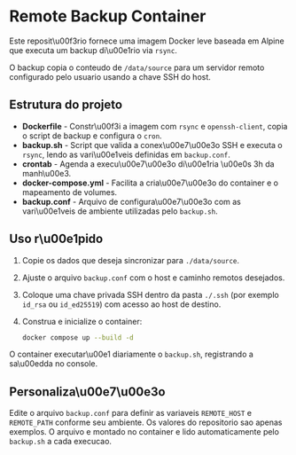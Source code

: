 # Remote Backup Container

Este reposit\u00f3rio fornece uma imagem Docker leve baseada em Alpine que executa um backup di\u00e1rio via `rsync`.

O backup copia o conteudo de `/data/source` para um servidor remoto configurado pelo usuario usando a chave SSH do host.

## Estrutura do projeto

- **Dockerfile** - Constr\u00f3i a imagem com `rsync` e `openssh-client`, copia o script de backup e configura o `cron`.
- **backup.sh** - Script que valida a conex\u00e7\u00e3o SSH e executa o `rsync`,
  lendo as vari\u00e1veis definidas em `backup.conf`.
- **crontab** - Agenda a execu\u00e7\u00e3o di\u00e1ria \u00e0s 3h da manh\u00e3.
- **docker-compose.yml** - Facilita a cria\u00e7\u00e3o do container e o mapeamento de volumes.
- **backup.conf** - Arquivo de configura\u00e7\u00e3o com as vari\u00e1veis de ambiente utilizadas pelo `backup.sh`.

## Uso r\u00e1pido

1. Copie os dados que deseja sincronizar para `./data/source`.
2. Ajuste o arquivo `backup.conf` com o host e caminho remotos desejados.
3. Coloque uma chave privada SSH dentro da pasta `./.ssh` (por exemplo `id_rsa` ou `id_ed25519`) com acesso ao host de destino.
4. Construa e inicialize o container:

   ```bash
   docker compose up --build -d
   ```

O container executar\u00e1 diariamente o `backup.sh`, registrando a sa\u00edda no console.

## Personaliza\u00e7\u00e3o

Edite o arquivo `backup.conf` para definir as variaveis `REMOTE_HOST` e `REMOTE_PATH` conforme seu ambiente. Os valores do repositorio sao apenas exemplos. O arquivo e montado no container e lido automaticamente pelo `backup.sh` a cada execucao.


